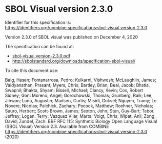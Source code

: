 # SBOL Visual version 2.3.0
Identifier for this specification is: https://identifiers.org/combine.specifications:sbol-visual.version-2.3.0

Version 2.3.0 of SBOL visual was published on December 4, 2020

The specification can be found at:

* [sbol-visual.version-2.3.0.pdf](./files/sbol-visual.version-2.3.0.pdf)
* http://sbolstandard.org/downloads/specification-sbol-visual/

To cite this document use:

Baig, Hasan; Fontanarrosa, Pedro; Kulkarni, Vishwesh; McLaughlin, James; Vaidyanathan, Prasant; Myers, Chris; Bartley, Brian; Beal, Jacob; Bhatia, Swapnil; Bhakta, Shyam; Bissell, Michael; Clancy, Kevin; Cox, Robert Sidney; Goni Moreno, Angel; Gorochowski, Thomas; Grunberg, Raik; Lee, Jihwan; Luna, Augustin; Madsen, Curtis; Misirli, Goksel; Nguyen, Tramy; Le Novere, Nicolas; Palchick, Zachary; Pocock, Matthew; Roehner, Nicholas; Sauro, Herbert; Scott-Brown, James; Sexton, John; Stan, Guy-Bart; Tabor, Jeffrey; Logan, Terry; Vazquez Vilar, Marta; Voigt, Chris; Wipat, Anil; Zong, David; Zundel, Zach. BBF RFC 115: Synthetic Biology Open Language Visual (SBOL Visual) Version 2.3. Available from COMBINE https://identifiers.org/combine.specifications:sbol-visual.version-2.3.0 (2020)
